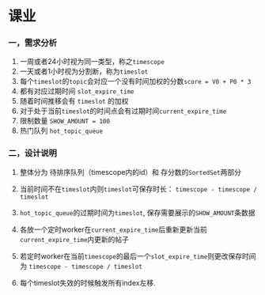 # 课业
### 一，需求分析
1. 一周或者24小时视为同一类型，称之`timescope`
2. 一天或者1小时视为分割断，称为`timeslot`
3. 每个`timeslot`的`topic`会对应一个没有时间加权的分数`score = V0 + P0 * 3`
4. 都有对应过期时间 `slot_expire_time`
5. 随着时间推移会有 `timeslot` 的加权
6. 对于处于当前`timeslot`的时间点会有过期时间`current_expire_time`
7. 限制数量 `SHOW_AMOUNT = 100`
8. 热门队列 `hot_topic_queue`


### 二，设计说明
1. 整体分为 待排序队列（timescope内的id）和 存分数的`SortedSet`两部分

2. 当前时间不在`timeslot`内则`timeslot`可保存时长： `timescope - timescope / timeslot`
3. `hot_topic_queue`的过期时间为`timeslot`, 保存需要展示的`SHOW_AMOUNT`条数据
4. 各放一个定时worker在`current_expire_time`后重新更新当前`current_expire_time`内更新的帖子
5. 若定时worker在当前`timescope`的最后一个`slot_expire_time`则更改保存时间为 `timescope - timescope / timeslot`
6. 每个timeslot失效的时候触发所有index左移.
